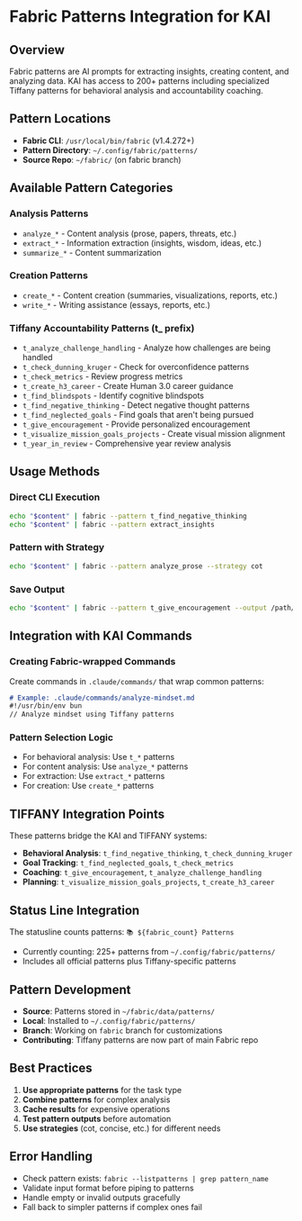 # Fabric Patterns Integration for KAI

## Overview

Fabric patterns are AI prompts for extracting insights, creating content, and analyzing data. KAI has access to 200+ patterns including specialized Tiffany patterns for behavioral analysis and accountability coaching.

## Pattern Locations

- **Fabric CLI**: `/usr/local/bin/fabric` (v1.4.272+)
- **Pattern Directory**: `~/.config/fabric/patterns/`
- **Source Repo**: `~/fabric/` (on fabric branch)

## Available Pattern Categories

### Analysis Patterns
- `analyze_*` - Content analysis (prose, papers, threats, etc.)
- `extract_*` - Information extraction (insights, wisdom, ideas, etc.)
- `summarize_*` - Content summarization

### Creation Patterns
- `create_*` - Content creation (summaries, visualizations, reports, etc.)
- `write_*` - Writing assistance (essays, reports, etc.)

### Tiffany Accountability Patterns (t_ prefix)
- `t_analyze_challenge_handling` - Analyze how challenges are being handled
- `t_check_dunning_kruger` - Check for overconfidence patterns
- `t_check_metrics` - Review progress metrics
- `t_create_h3_career` - Create Human 3.0 career guidance
- `t_find_blindspots` - Identify cognitive blindspots
- `t_find_negative_thinking` - Detect negative thought patterns
- `t_find_neglected_goals` - Find goals that aren't being pursued
- `t_give_encouragement` - Provide personalized encouragement
- `t_visualize_mission_goals_projects` - Create visual mission alignment
- `t_year_in_review` - Comprehensive year review analysis

## Usage Methods

### Direct CLI Execution
```bash
echo "$content" | fabric --pattern t_find_negative_thinking
echo "$content" | fabric --pattern extract_insights
```

### Pattern with Strategy
```bash
echo "$content" | fabric --pattern analyze_prose --strategy cot
```

### Save Output
```bash
echo "$content" | fabric --pattern t_give_encouragement --output /path/to/output.md
```

## Integration with KAI Commands

### Creating Fabric-wrapped Commands
Create commands in `.claude/commands/` that wrap common patterns:

```markdown
# Example: .claude/commands/analyze-mindset.md
#!/usr/bin/env bun
// Analyze mindset using Tiffany patterns
```

### Pattern Selection Logic
- For behavioral analysis: Use `t_*` patterns
- For content analysis: Use `analyze_*` patterns
- For extraction: Use `extract_*` patterns
- For creation: Use `create_*` patterns

## TIFFANY Integration Points

These patterns bridge the KAI and TIFFANY systems:
- **Behavioral Analysis**: `t_find_negative_thinking`, `t_check_dunning_kruger`
- **Goal Tracking**: `t_find_neglected_goals`, `t_check_metrics`
- **Coaching**: `t_give_encouragement`, `t_analyze_challenge_handling`
- **Planning**: `t_visualize_mission_goals_projects`, `t_create_h3_career`

## Status Line Integration

The statusline counts patterns: `📚 ${fabric_count} Patterns`
- Currently counting: 225+ patterns from `~/.config/fabric/patterns/`
- Includes all official patterns plus Tiffany-specific patterns

## Pattern Development

- **Source**: Patterns stored in `~/fabric/data/patterns/`
- **Local**: Installed to `~/.config/fabric/patterns/`
- **Branch**: Working on `fabric` branch for customizations
- **Contributing**: Tiffany patterns are now part of main Fabric repo

## Best Practices

1. **Use appropriate patterns** for the task type
2. **Combine patterns** for complex analysis
3. **Cache results** for expensive operations
4. **Test pattern outputs** before automation
5. **Use strategies** (cot, concise, etc.) for different needs

## Error Handling

- Check pattern exists: `fabric --listpatterns | grep pattern_name`
- Validate input format before piping to patterns
- Handle empty or invalid outputs gracefully
- Fall back to simpler patterns if complex ones fail
